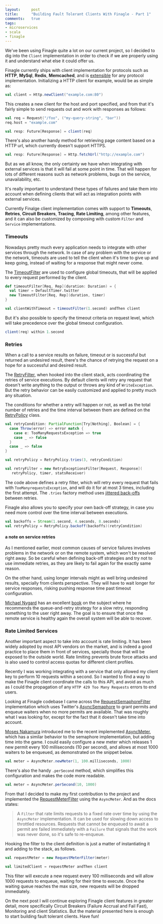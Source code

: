 ```yaml
---
layout:     post
title:      "Building Fault Tolerant Clients With Finagle - Part 1"
comments:   true
tags:
- microservices
- scala
- finagle
---
```

We've been using Finagle quite a lot on our current project, so I decided to dig into the `Client` implementation in order to check if we are properly using it and understand what else it could offer us.

Finagle currently ships with client implementation for protocols such as **HTTP**, **MySql**, **Redis**, **Memcached**, and is [extensible](https://twitter.github.io/finagle/guide/Extending.html) for any protocol implementation. Initializing a HTTP client for example, would be as simple as:

```scala
val client = Http.newClient("example.com:80")
```

This creates a new client for the host and port specified, and from that it's fairly simple to send requests out and work with responses as follows:

```scala
val req = Request("/foo", ("my-query-string", "bar"))
req.host = "example.com"

val resp: Future[Response] = client(req)

```

There's also another handy method for retrieving page content based on a HTTP url, which currently doesn't support HTTPS.

```scala
val resp: Future[Response] = Http.fetchUrl("http://example.com")
```

But as we all know, the only certainty we have when integrating with external services is that it will fail at some point in time. That will happen for lots of different reasons such as network problems, bugs on the service, unavailability, etc.

It's really important to understand these types of failures and take them into account when defining clients that will act as integration points with external services.

Currently Finalge client implementation comes with support to **Timeouts**, **Retries**, **Circuit Breakers**, **Tracing**, **Rate Limiting**, among other features, and it can also be customized by composing with custom `Filter` and `Service` implementations.

### Timeouts

Nowadays pretty much every application needs to integrate with other services through the network. In case of any problem with the service or the network, timeouts are used to tell the client when it's time to give up and keep going, instead of waiting for a response that might never come.

The [TimeoutFilter](https://github.com/twitter/finagle/blob/master/finagle-core/src/main/scala/com/twitter/finagle/service/TimeoutFilter.scala) are used to configure global timeouts, that will be applied to every request performed by the client.

```scala
def timeoutFilter[Req, Rep](duration: Duration) = {
  val timer = DefaultTimer.twitter
  new TimeoutFilter[Req, Rep](duration, timer)
}
```

```scala
val clientWithTimeout = timeoutFilter(1.second) andThen client
```

But it's also possible to specify the timeout criteria on request level, which will take precedence over the global timeout configuration.

```scala
client(req) within 1.second
```

### Retries

When a call to a service results on failure, timeout or is successful but returned an undesired result, there's the chance of retrying the request on a hope for a successful and desired result.

The [RetryFilter](https://github.com/twitter/finagle/blob/master/finagle-core/src/main/scala/com/twitter/finagle/service/RetryFilter.scala), when hooked into the client stack, acts coordinating the retries of service executions. By default clients will retry any request that doesn't write anything to the output or throws any kind of `WriteException`. But the retry behavior can be easily customized and applied to pretty much any situation.

The conditions for whether a retry will happen or not, as well as the total number of retries and the time interval between them are defined on the [RetryPolicy](https://github.com/twitter/finagle/blob/master/finagle-core/src/main/scala/com/twitter/finagle/service/RetryPolicy.scala) class.

```scala
val retryCondition: PartialFunction[Try[Nothing], Boolean] = {
  case Throw(error) => error match {
    case e: TooManyRequestsException => true
    case _ => false
  }
  case _ => false
}

val retryPolicy = RetryPolicy.tries(3, retryCondition)

val retryFilter = new RetryExceptionsFilter[Request, Response](
   retryPolicy, timer, statsReceiver)
```

The code above defines a retry filter, which will retry every request that fails with `TooManyrequestsException`, and will do it for at most 3 times, including the first attempt. The `.tries` factory method uses [jittered back-offs](http://www.awsarchitectureblog.com/2015/03/backoff.html) between retries.

Finagle also allows you to specify your own back-off strategy, in case you need more control over the time interval between executions.

```scala
val backoffs = Stream(1.second, 4.seconds, 8.seconds)
val retryPolicy = RetryPolicy.backoff(backoffs)(retryCondition)
```

#### a note on service retries

As I mentioned earlier, most common causes of service failures involves problems in the network or on the remote system, which won't be resolved right away. So be careful when defining back-off strategies and try not to use immediate retries, as they are likely to fail again for the exactly same reason.

On the other hand, using longer intervals might as well bring undesired results, specially from clients perspective. They will have to wait longer for service responses, risking pushing response time past timeout configuration.

[Michael Nygard](http://www.michaelnygard.com) has an excellent [book](https://www.goodreads.com/book/show/1069827.Release_It_) on the subject where he recommends the queue-and-retry strategy for a slow retry, responding something to the user right away. The goal is to ensure that once the remote service is healthy again the overall system will be able to recover.


### Rate Limited Services

Another important aspect to take into account is rate limiting. It has been widely adopted by most API vendors on the market, and is indeed a good practice to place them in front of services, specially those that will be exposed to the outside world. Rate limiting prevents brute force attacks and is also used to control access quotas for different client profiles.

Recently I was working integrating with a service that only allowed my client key to perform 10 requests within a second. So I wanted to find a way to make the Finagle client coordinate the calls to this API, and avoid as much as I could the propagation of any `HTTP 429 Too Many Requests` errors to end users.

Looking at Finagle codebase I came across the [RequestSemaphoreFilter](https://github.com/twitter/finagle/blob/master/finagle-core/src/main/scala/com/twitter/finagle/filter/RequestSemaphoreFilter.scala) implementation which uses Twitter's [AsyncSemaphore](https://github.com/twitter/util/blob/master/util-core/src/main/scala/com/twitter/concurrent/AsyncSemaphore.scala) to grant permits and enqueue waiters when no more permits are available. That was roughly what I was looking for, except for the fact that it doesn't take time into account.

[Moses Nakamura](https://twitter.com/mnnakamura) introduced me to the recent implemented [AsyncMeter](https://github.com/twitter/util/blob/master/util-core/src/main/scala/com/twitter/concurrent/AsyncMeter.scala), which has a similar behavior to the semaphore implementation, but adding time into the game. I could easily configure a new meter which releases 1 new permit every 100 milliseconds (10 per second), and allows at most 1000 waiters to be enqueued, as demonstrated on the snippet below.

```scala
val meter = AsyncMeter.newMeter(1, 100.milliseconds, 1000)
```
There's also the handy `.perSecond` method, which simplifies this configuration and makes the code more readable.

```scala
val meter = AsyncMeter.perSecond(10, 1000)
```

From that I decided to make my first contribution to the project and implemented the [RequestMeterFilter](https://github.com/twitter/finagle/blob/develop/finagle-core/src/main/scala/com/twitter/finagle/filter/RequestMeterFilter.scala) using the `AsyncMeter`. And as the docs states:

> A `Filter` that rate limits requests to a fixed rate over time by using the `AsyncMeter` implementation. It can be used for slowing down access to throttled resources. Requests that cannot be enqueued to await a permit are failed immediately with a `Failure` that signals that the work was never done, so it's safe to re-enqueue.

Hooking the filter to the client definition is just a matter of instantiating it and adding to the stack, as follows.

```scala
val requestMeter = new RequestMeterFilter(meter)

val limitedClient = requestMeter andThen client

```

This filter will execute a new request every 100 milliseconds and will allow 1000 requests to enqueue, waiting for their time to execute. Once the waiting queue reaches the max size, new requests will be dropped immediately.

On the next post I will continue exploring Finagle client features in greater detail, more specifically Circuit Breakers (Failure Accrual and Fail Fast), Monitoring and client Statistics. But the material presented here is enough to start building fault tolerant clients. Have fun!
